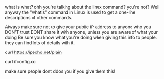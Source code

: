what is what?
ohh you're talking about the linux command?
you're not?
Well anyway the "whatis" command in Linux is used to get a one-line 
descriptions of other commands.

Always make sure not to give your public IP address to anyone who you DON'T trust
DONT share it with anyone, unless you are aware of what your doing
Be sure you know what you're doing when giving this info to people. they can find lots of details with it.

curl https://ipecho.net/plain

curl ifconfig.co

make sure people dont ddos you if you give them this!
